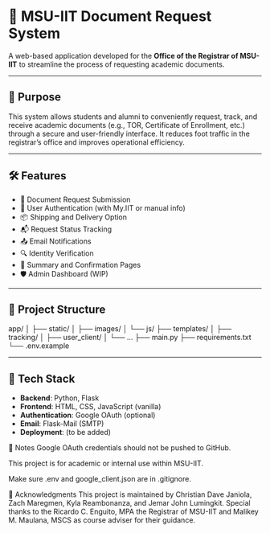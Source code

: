 # 📄 MSU-IIT Document Request System

A web-based application developed for the **Office of the Registrar of MSU-IIT** to streamline the process of requesting academic documents.

---

## 🎯 Purpose

This system allows students and alumni to conveniently request, track, and receive academic documents (e.g., TOR, Certificate of Enrollment, etc.) through a secure and user-friendly interface. It reduces foot traffic in the registrar’s office and improves operational efficiency.

---

## 🛠️ Features

- 🧾 Document Request Submission
- 🔐 User Authentication (with My.IIT or manual info)
- 📦 Shipping and Delivery Option
- 📬 Request Status Tracking
- 📤 Email Notifications
- 🔍 Identity Verification
- 📄 Summary and Confirmation Pages
- 🛡️ Admin Dashboard (WIP)

---

## 📁 Project Structure

app/
│
├── static/
│ ├── images/
│ └── js/
├── templates/
│ ├── tracking/
│ ├── user_client/
│ └── ...
├── main.py
├── requirements.txt
└── .env.example

---

## 🚀 Tech Stack

- **Backend**: Python, Flask
- **Frontend**: HTML, CSS, JavaScript (vanilla)
- **Authentication**: Google OAuth (optional)
- **Email**: Flask-Mail (SMTP)
- **Deployment**: (to be added)


📌 Notes
Google OAuth credentials should not be pushed to GitHub.

This project is for academic or internal use within MSU-IIT.

Make sure .env and google_client.json are in .gitignore.

🙌 Acknowledgments
This project is maintained by Christian Dave Janiola, Zach Maregmen, Kyla Reambonanza, and Jemar John Lumingkit.
Special thanks to the Ricardo C. Enguito, MPA the Registrar of MSU-IIT and Malikey M. Maulana, MSCS as course adviser for their guidance.

